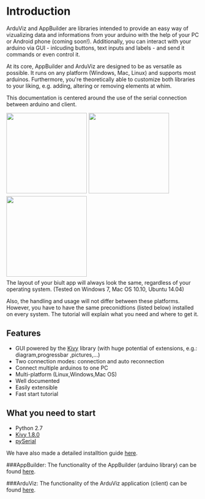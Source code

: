 # Introduction

ArduViz and AppBuilder are libraries intended to provide an easy way of vizualizing data and informations from your arduino with the help of your PC or Android phone (coming soon!). Additionally, you can interact with your arduino via GUI - inlcuding buttons, text inputs and labels - and send it commands or even control it.

At its core, AppBuilder and ArduViz are designed to be as versatile as possible. It runs on any platform (Windows, Mac, Linux) and supports most arduinos. Furthermore, you're theoretically able to customize both libraries to your liking, e.g. adding, altering or removing elements at whim.

This documentation is centered around the use of the serial connection between arduino and client.

<img src="ArduViz_Mac.png" style="float: left; height: 15em; margin-right: 1%; margin-bottom: 0.5em;">
<img src="ArduViz_Win.png" style="float: left; height: 15em; margin-right: 1%; margin-bottom: 0.5em;">
<img src="ArduViz_Linux.png" style="float: left; height: 15em; margin-right:x 1%; margin-bottom: 0.5em;">

<p style="clear: both;">

The layout of your biult app will always look the same, regardless of your operating system. (Tested on Windows 7, Mac OS 10.10, Ubuntu 14.04)

Also, the handling and usage will not differ between these platforms. However, you have to have the same preconidtions (listed below) installed on every system. The tutorial will explain what you need and where to get it.																						

## Features
- GUI powered by the [Kivy](http://kivy.org) library (with huge potential of extensions, e.g.: diagram,progressbar ,pictures,...)
- Two connection modes: connection and auto reconnection
- Connect multiple arduinos to one PC
- Multi-platform (Linux,Windows,Mac OS)
- Well documented
- Easily extensible
- Fast start tutorial


## What you need to start
- Python 2.7
- [Kivy 1.8.0](http://kivy.org)
- [pySerial](http://pyserial.sourceforge.net)

We have also made a detailed installtion guide [here](md_documentation_installation.html).


###AppBuilder:
The functionality of the AppBuilder (arduino library) can be found [here](md_documentation_appb_intro.html).

###ArduViz:
The functionality of the ArduViz application (client) can be found [here](md_documentation_arduviz_intro.html).
